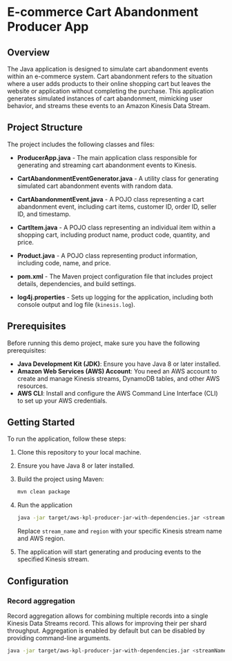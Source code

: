 # E-commerce Cart Abandonment Producer App

## Overview

The Java application is designed to simulate cart abandonment events within an e-commerce system. Cart abandonment refers to the situation where a user adds products to their online shopping cart but leaves the website or application without completing the purchase. This application generates simulated instances of cart abandonment, mimicking user behavior, and streams these events to an Amazon Kinesis Data Stream.

## Project Structure

The project includes the following classes and files:

* **ProducerApp.java** - The main application class responsible for generating and streaming cart abandonment events to
   Kinesis.
* **CartAbandonmentEventGenerator.java** - A utility class for generating simulated cart abandonment events with random
   data.
* **CartAbandonmentEvent.java** - A POJO class representing a cart abandonment event, including cart items, customer
   ID, order ID, seller ID, and timestamp.
* **CartItem.java** - A POJO class representing an individual item within a shopping cart, including product name,
   product code, quantity, and price.

* **Product.java** - A POJO class representing product information, including code, name, and price.

* **pom.xml** - The Maven project configuration file that includes project details, dependencies, and build settings.
* **log4j.properties** - Sets up logging for the application, including both console output and log file (`kinesis.log`).

## Prerequisites
Before running this demo project, make sure you have the following prerequisites:

* **Java Development Kit (JDK)**: Ensure you have Java 8 or later installed.
* **Amazon Web Services (AWS) Account**: You need an AWS account to create and manage Kinesis streams, DynamoDB tables, and other AWS resources.
* **AWS CLI**: Install and configure the AWS Command Line Interface (CLI) to set up your AWS credentials.

## Getting Started

To run the application, follow these steps:

1. Clone this repository to your local machine.

2. Ensure you have Java 8 or later installed.

3. Build the project using Maven:

   ```bash
   mvn clean package
   ```
4. Run the application

   ```bash
   java -jar target/aws-kpl-producer-jar-with-dependencies.jar <streamName> <region>
   ```
   Replace `stream_name` and `region` with your specific Kinesis stream name and AWS region.
5. The application will start generating and producing events to the specified Kinesis stream.

## Configuration
### Record aggregation
Record aggregation allows for combining multiple records into a single Kinesis Data Streams record. This allows for improving their per shard throughput. Aggregation is enabled by default but can be disabled by providing command-line arguments.
```bash
java -jar target/aws-kpl-producer-jar-with-dependencies.jar <streamName> <region> --no-agg
```